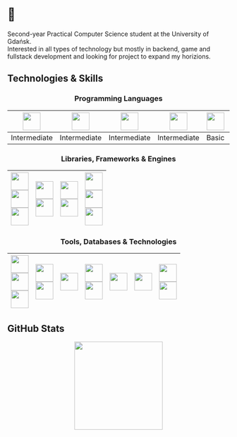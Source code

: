# 👋

Second-year Practical Computer Science student at the University of Gdańsk.</br>Interested in all types of technology but mostly in backend, game and fullstack development and looking for project to expand my horizions.

## Technologies & Skills  

### <div align="center">**Programming Languages**<div>

<div align="center">
  
| <div align="center"><img height="40" src="https://img.shields.io/badge/Java-FF7900?style=for-the-badge&logo=&logoColor=white"></div> | <div align="center"><img height="40" src="https://img.shields.io/badge/JavaScript-F7DF1E?style=for-the-badge&logo=javascript&logoColor=black"></div> | <div align="center"><img height="40" src="https://img.shields.io/badge/C++-00599C?style=for-the-badge&logo=cplusplus&logoColor=white"></div> | <div align="center"><img height="40" src="https://img.shields.io/badge/Python-3776AB?style=for-the-badge&logo=python&logoColor=white"></div> | <div align="center"><img height="40" src="https://img.shields.io/badge/Go-00ADD8?style=for-the-badge&logo=go&logoColor=white"></div> | <div align="center"><img height="40" src="https://img.shields.io/badge/Scala-DC322F?style=for-the-badge&logo=scala&logoColor=white"></div> | <div align="center"><img height="40" src="https://img.shields.io/badge/Bash-4EAA25?style=for-the-badge&logo=gnubash&logoColor=white"></div> | <div align="center"><img height="40" src="https://img.shields.io/badge/Rust-B7410E?style=for-the-badge&logo=rust&logoColor=white"></div> |
|------------|------------|------------|------------|------------|------------|------------|---------|
| <div align="center">Intermediate</div> | <div align="center">Intermediate</div> | <div align="center">Intermediate</div> | <div align="center">Intermediate</div> | <div align="center">Basic</div> | <div align="center">Basic</div> | <div align="center">Basic</div>  | <div align="center">Beginner</div>  |

</div>

### <div align="center">**Libraries, Frameworks & Engines**</div>

<div align="center">

| <div align="center"><img height="40" src="https://img.shields.io/badge/Spring-6DB33F?style=for-the-badge&logo=spring&logoColor=white"></div> <div align="center"><img height="40" src="https://img.shields.io/badge/lombok-B3271B?style=for-the-badge&logo=&logoColor=white"></div> <div align="center"><img height="40" src="https://img.shields.io/badge/springsecurity-6DB33F?style=for-the-badge&logo=springsecurity&logoColor=white"></div> | <div align="center"><img height="40" src="https://img.shields.io/badge/nextjs-000000?style=for-the-badge&logo=nextdotjs&logoColor=white"></div> <div align="center"><img height="40" src="https://img.shields.io/badge/react-61DAFB?style=for-the-badge&logo=react&logoColor=black"></div> | <div align="center"><img height="40" src="https://img.shields.io/badge/sfml-8CC445?style=for-the-badge&logo=sfml&logoColor=white"></div> <div align="center"><img height="40" src="https://img.shields.io/badge/wxwidgets-0023F5?style=for-the-badge&logo=&logoColor=white"></div> | <div align="center"><img height="40" src="https://img.shields.io/badge/tensorflow-FF6F00?style=for-the-badge&logo=tensorflow&logoColor=white"></div> <div align="center"><img height="40" src="https://img.shields.io/badge/pytorch-EE4C2C?style=for-the-badge&logo=pytorch&logoColor=white"></div> <div align="center"><img height="40" src="https://img.shields.io/badge/OpenCV-5C3EE8?style=for-the-badge&logo=yolo&logoColor=white"></div> |
|-------------|------------|------|------|


</div>

### <div align="center">**Tools, Databases & Technologies**</div>

<div align="center">

| <div align="center"><img height="40" src="https://img.shields.io/badge/HTML-E34C26?style=for-the-badge&logo=html5&logoColor=white"></div> <div align="center"><img height="40" src="https://img.shields.io/badge/SCSS-CC6699?style=for-the-badge&logo=sass&logoColor=white"></div> <div align="center"><img height="40" src="https://img.shields.io/badge/EJS-B4CA65?style=for-the-badge&logo=ejs&logoColor=black"></div> | <div align="center"><img height="40" src="https://img.shields.io/badge/PostgreSQL-336791?style=for-the-badge&logo=postgresql&logoColor=white"></div> <div align="center"><img height="40" src="https://img.shields.io/badge/MongoDB-47A248?style=for-the-badge&logo=mongodb&logoColor=white"></div> | <div align="center"><img height="40" src="https://img.shields.io/badge/Git-F05032?style=for-the-badge&logo=git&logoColor=white"></div> | <div align="center"><img height="40" src="https://img.shields.io/badge/Docker-2496ED?style=for-the-badge&logo=docker&logoColor=white"></div> <div align="center"><img height="40" src="https://img.shields.io/badge/Kubernetes-326CE5?style=for-the-badge&logo=kubernetes&logoColor=white"></div> | <div align="center"><img height="40" src="https://img.shields.io/badge/Gradle-02303A?style=for-the-badge&logo=gradle&logoColor=white"></div> | <div align="center"><img height="40" src="https://img.shields.io/badge/keycloak-4D4D4D?style=for-the-badge&logo=keycloak&logoColor=white"></div> | <div align="center"><img height="40" src="https://img.shields.io/badge/socket.io-010101?style=for-the-badge&logo=socketdotio&logoColor=white"></div> <div align="center"><img height="40" src="https://img.shields.io/badge/mqtt-660066?style=for-the-badge&logo=mqtt&logoColor=white"></div> |
|-------------|------------|------|------|----|----|----|


</div>

## GitHub Stats

<div align="center">
  <img height="200em" src="https://github-readme-stats.vercel.app/api/top-langs/?username=jankotanime&layout=compact&langs_count=10&hide_border=false&theme=merko" />
</div>

